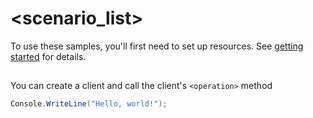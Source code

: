 # <scenario_list>

To use these samples, you'll first need to set up resources. See [getting started](https://github.com/Azure/azure-sdk-for-net/blob/main/sdk/planetarycomputer/Azure.Analytics.PlanetaryComputer/README.md#getting-started) for details.

## <scenario>

You can create a client and call the client's `<operation>` method

<!-- please refer to <https://github.com/Azure/azure-sdk-for-net/main/sdk/template/Azure.Template/samples/Sample1_HelloWorld.md> to write sample readme file. -->
```C# Snippet:Azure_Analytics_PlanetaryComputer_Scenario
Console.WriteLine("Hello, world!");
```
